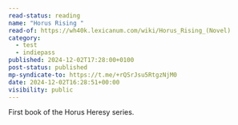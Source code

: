 ```yaml
---
read-status: reading
name: "Horus Rising "
read-of: https://wh40k.lexicanum.com/wiki/Horus_Rising_(Novel)
category:
  - test
  - indiepass
published: 2024-12-02T17:28:00+0100
post-status: published
mp-syndicate-to: https://t.me/+rQSrJsu5RtgzNjM0
date: 2024-12-02T16:28:51+00:00
visibility: public
---
```


First book of the Horus Heresy series.